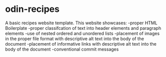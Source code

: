 # odin-recipes
A basic recipes website template.
This website showcases:
-proper HTML Boilerplate
-proper classifcation of text into header elements and paragraph elements
-use of nested ordered and unordered lists
-placement of images in the proper file format with descriptive alt text into the body of the document
-placement of informative links with descriptive alt text into the body of the document
-conventional commit messages

